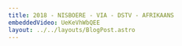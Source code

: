 ```yaml
---
title: 2018 - NISBOERE - VIA - DSTV - AFRIKAANS
embeddedVideo: UeKeVhWbQEE
layout: ../../layouts/BlogPost.astro
---
```

